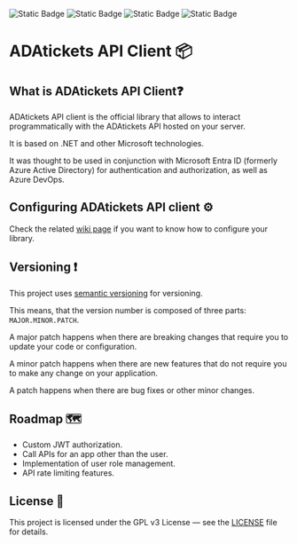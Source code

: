 ![Static Badge](https://img.shields.io/badge/Framework-.NET%209.0.6%20%28STS%29-512BD4)
![Static Badge](https://img.shields.io/badge/Language-C%2313-8A2BE2)
![Static Badge](https://img.shields.io/badge/License-GPL%20v3-FF0000)
![Static Badge](https://img.shields.io/badge/Status-Active-32CD32)

# ADAtickets API Client 📦

## What is ADAtickets API Client❓
ADAtickets API client is the official library that allows to interact programmatically with the ADAtickets API hosted on your server.

It is based on .NET and other Microsoft technologies.

It was thought to be used in conjunction with Microsoft Entra ID (formerly Azure Active Directory) for authentication and authorization, as well as Azure DevOps.

## Configuring ADAtickets API client ⚙️

Check the related [wiki page](https://github.com/AndrexAce/ADAtickets/wiki/API%20Client%20setup) if you want to know how to configure your library.

## Versioning ❗

This project uses [semantic versioning](https://semver.org/) for versioning.

This means, that the version number is composed of three parts: `MAJOR.MINOR.PATCH`.

A major patch happens when there are breaking changes that require you to update your code or configuration.

A minor patch happens when there are new features that do not require you to make any change on your application.

A patch happens when there are bug fixes or other minor changes.

## Roadmap 🗺️

- Custom JWT authorization.
- Call APIs for an app other than the user.
- Implementation of user role management.
- API rate limiting features.

## License 📃
This project is licensed under the GPL v3 License — see the [LICENSE](https://github.com/AndrexAce/ADAtickets/blob/master/LICENSE.txt) file for details.
